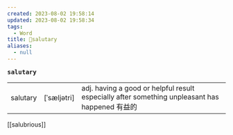 ```yaml
---
created: 2023-08-02 19:58:14
updated: 2023-08-02 19:58:34
tags:
  - Word
title: 📖salutary
aliases:
  - null
---
```


<pre><strong>salutary</strong></pre>
|   |   |   |
|---|---|---|
|salutary|[ˈsæljətri]|adj. having a good or helpful result especially after something unpleasant has happened 有益的|
[[salubrious]]